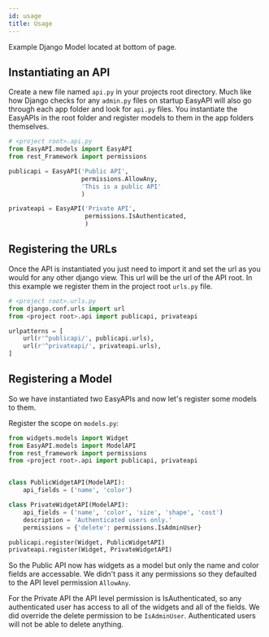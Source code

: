 ```yaml
---
id: usage
title: Usage
---
```


Example Django Model located at bottom of page.



## Instantiating an API

Create a new file named `api.py` in your projects root directory. Much like how
Django checks for any `admin.py` files on startup EasyAPI will also go through
each app folder and look for `api.py` files. You instantiate the EasyAPIs in the
root folder and register models to them in the app folders themselves.

```python
# <project root>.api.py 
from EasyAPI.models import EasyAPI
from rest_Framework import permissions

publicapi = EasyAPI('Public API',
                    permissions.AllowAny,
                    'This is a public API'
                    )

privateapi = EasyAPI('Private API',
                     permissions.IsAuthenticated,
                     )
```

## Registering the URLs

Once the API is instantiated you just need to import it and set the url as you
would for any other django view. This url will be the url of the API root. In
this example we register them in the project root `urls.py` file.

```python
# <project root>.urls.py 
from django.conf.urls import url
from <project root>.api import publicapi, privateapi

urlpatterns = [
    url(r'^publicapi/', publicapi.urls),
    url(r'^privateapi/', privateapi.urls),
]
```

## Registering a Model

So we have instantiated two EasyAPIs and now let's register some models to them.


Register the scope on `models.py`:
```python
from widgets.models import Widget
from EasyAPI.models import ModelAPI
from rest_framework import permissions
from <project root>.api import publicapi, privateapi


class PublicWidgetAPI(ModelAPI):
    api_fields = ('name', 'color')

class PrivateWidgetAPI(ModelAPI):
    api_fields = ('name', 'color', 'size', 'shape', 'cost')
    description = 'Authenticated users only.'
    permissions = {'delete': permissions.IsAdminUser}

publicapi.register(Widget, PublicWidgetAPI)
privateapi.register(Widget, PrivateWidgetAPI)
```

So the Public API now has widgets as a model but only the name and color fields
are accessable. We didn't pass it any permissions so they defaulted to the API
level permission `AllowAny`. 

For the Private API the API level permission is IsAuthenticated, so any
authenticated user has access to all of the widgets and all of the fields. We
did override the delete permission to be `IsAdminUser`. Authenticated users will
not be able to delete anything.
